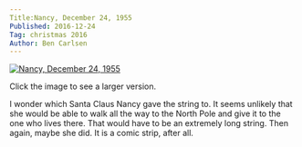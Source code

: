 ```yaml
---
Title:Nancy, December 24, 1955
Published: 2016-12-24
Tag: christmas 2016
Author: Ben Carlsen
---
```


[![Nancy, December 24, 1955](http://blog.arkholt.com/media/decstrips2016/24-nancy-12-24-55.gif)](http://blog.arkholt.com/media/decstrips2016/24-nancy-12-24-55.gif)

Click the image to see a larger version.

I wonder which Santa Claus Nancy gave the string to. It seems unlikely that she would be able to walk all the way to the North Pole and give it to the one who lives there. That would have to be an extremely long string. Then again, maybe she did. It is a comic strip, after all.
